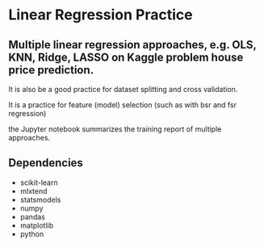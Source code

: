 # Linear Regression Practice

## Multiple linear regression approaches, e.g. OLS, KNN, Ridge, LASSO on Kaggle problem house price prediction.

It is also be a good practice for dataset splitting and cross validation.

It is a practice for feature (model) selection (such as with bsr and fsr regression)

the Jupyter notebook summarizes the training report of multiple approaches.

## Dependencies
* scikit-learn
* mlxtend
* statsmodels
* numpy
* pandas
* matplotlib
* python 
